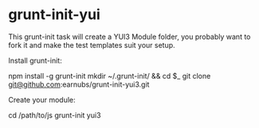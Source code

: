 grunt-init-yui
==============

This grunt-init task will create a YUI3 Module folder, you probably want to fork it and make the test templates suit your setup.

Install grunt-init:

  npm install -g grunt-init
  mkdir ~/.grunt-init/ && cd $_
  git clone git@github.com:earnubs/grunt-init-yui3.git

Create your module:

  cd /path/to/js
  grunt-init yui3
